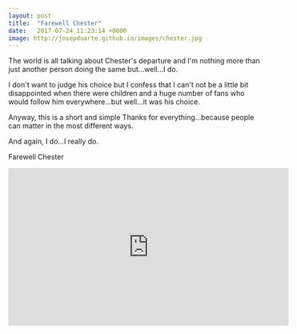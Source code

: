 ```yaml
---
layout: post
title:  "Farewell Chester"
date:   2017-07-24 11:23:14 +0000
image: http://josepduarte.github.io/images/chester.jpg
---
```


The world is all talking about Chester's departure and I'm nothing more than just another person doing the same but...well...I do.

I don't want to judge his choice but I confess that I can't not be a little bit disappointed when there were children and a huge number of fans who would follow him everywhere...but well...it was his choice. 

Anyway, this is a short and simple Thanks for everything...because people can matter in the most different ways.

And again, I do...I really do.

Farewell Chester

<iframe width="560" height="315" src="https://www.youtube.com/embed/3kaUvGSLMew?autoplay=1?start=25" frameborder="0"></iframe>

<br>
